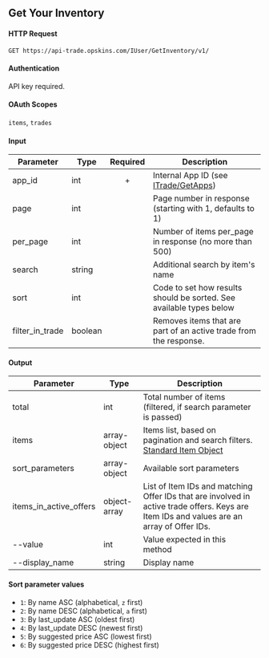 ## Get Your Inventory

#### HTTP Request

`GET https://api-trade.opskins.com/IUser/GetInventory/v1/`

#### Authentication

API key required.

#### OAuth Scopes
`items`, `trades`

#### Input

Parameter | Type | Required   | Description
--------- | -----| :--------: | -----------
app_id | int | + | Internal App ID (see [ITrade/GetApps](/ITrade/GetApps.md))
page | int |  | Page number in response (starting with 1, defaults to 1) 
per_page | int | | Number of items per_page in response (no more than 500)
search | string | | Additional search by item's name 
sort | int |  | Code to set how results should be sorted. See available types below
filter_in_trade | boolean | | Removes items that are part of an active trade from the response.
    
#### Output

Parameter | Type | Description
--------- | -----| -------- 
total     | int    | Total number of items (filtered, if search parameter is passed)
items | array-object | Items list, based on pagination and search filters. [Standard Item Object](/IItem.md#standard-item-object)
sort_parameters | array-object | Available sort parameters
items_in_active_offers | object-array | List of Item IDs and matching Offer IDs that are involved in active trade offers. Keys are Item IDs and values are an array of Offer IDs.
--value | int | Value expected in this method
--display_name | string | Display name

#### Sort parameter values
- `1`: By name ASC (alphabetical, `z` first)
- `2`: By name DESC (alphabetical, `a` first)
- `3`: By last_update ASC (oldest first)
- `4`: By last_update DESC (newest first)
- `5`: By suggested price ASC (lowest first)
- `6`: By suggested price DESC (highest first)



